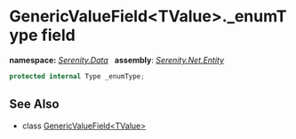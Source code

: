# GenericValueField&lt;TValue&gt;._enumType field
**namespace:** *[Serenity.Data](../../README.md#serenity.data-namespace)*   **assembly**: *[Serenity.Net.Entity](../../README.md)*

```csharp
protected internal Type _enumType;
```

## See Also

* class [GenericValueField&lt;TValue&gt;](../GenericValueField-1.md)